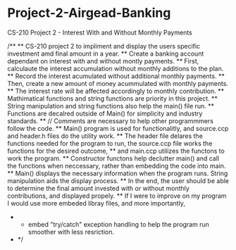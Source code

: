 # Project-2-Airgead-Banking
CS-210 Project 2 - Interest With and Without Monthly Payments

/**
** CS-210 project 2 to impliment and display the users specific investment amd final amount in a year. 
** Create a banking account dependant on interest with and without montly payments.
** First, calculaute the interest accumulation without monthly additions to the plan.
** Record the interest acumulated without additional monthly payments.
** Then, create a new amount of money acummulated with monthly payments.
** The interest rate will be affected accordingly to monthly contribution.
** Mathimatical functions and string functions are priority in this project.
** String manipulation and string functions also help the main() file run.
** Functions are decalred outside of Main() for simplicity and industry standards.
** // Comments are necessary to help other programmmers follow the code. 
** Main() program is used for functionalitly, and source.ccp and header.h files do the utility work.
** The header file delares the functions needed for the program to run, the source.ccp file works the functions for the desired outcome,
** and main.ccp utilizes the functons to work the program.
** Constructor functons help declutter main() and call the functions when neccessary, rather than embedding the code into main.
** Main() displays the necessary information when the program runs. String manipulation aids the display process.
** In the end, the user should be able to determine the final amount invested with or without monthly contributions, and displayed propely.
** If I were to improve on my program I would use more embeded libray files, and more importantly,
* * embed "try/catch" exception handling to help the program run smoother with less resriction.  
* */

